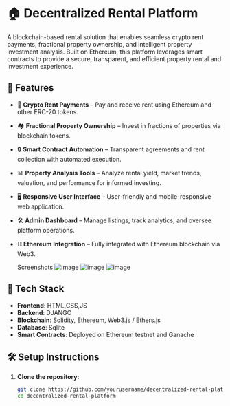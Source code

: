 # 🏠 Decentralized Rental Platform

A blockchain-based rental solution that enables seamless crypto rent payments, fractional property ownership, and intelligent property investment analysis. Built on Ethereum, this platform leverages smart contracts to provide a secure, transparent, and efficient property rental and investment experience.

## 🚀 Features

- 💸 **Crypto Rent Payments** – Pay and receive rent using Ethereum and other ERC-20 tokens.
- 🏘️ **Fractional Property Ownership** – Invest in fractions of properties via blockchain tokens.
- 🔒 **Smart Contract Automation** – Transparent agreements and rent collection with automated execution.
- 📊 **Property Analysis Tools** – Analyze rental yield, market trends, valuation, and performance for informed investing.
- 🖥️ **Responsive User Interface** – User-friendly and mobile-responsive web application.
- 🛠️ **Admin Dashboard** – Manage listings, track analytics, and oversee platform operations.
- ⛓️ **Ethereum Integration** – Fully integrated with Ethereum blockchain via Web3.

  Screenshots
  ![image](https://github.com/user-attachments/assets/8cb3317e-4333-4ce4-bcc0-f7d536f269d7)
  ![image](https://github.com/user-attachments/assets/ff4f23fc-decf-4701-a2d2-04c48dc76d52)
  ![image](https://github.com/user-attachments/assets/f58d5bad-fb3e-4c49-baff-9b1db2ba4055)

## 🧰 Tech Stack

- **Frontend**: HTML,CSS,JS
- **Backend**: DJANGO
- **Blockchain**: Solidity, Ethereum, Web3.js / Ethers.js
- **Database**: Sqlite
- **Smart Contracts**: Deployed on Ethereum testnet and Ganache 
  
## 🛠️ Setup Instructions

1. **Clone the repository:**
   ```bash
   git clone https://github.com/yourusername/decentralized-rental-platform.git
   cd decentralized-rental-platform
